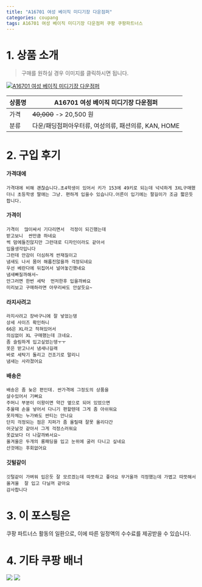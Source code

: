 ```yaml
---
title: "A16701 여성 베이직 미디기장 다운점퍼"
categories: coupang
tags: A16701 여성 베이직 미디기장 다운점퍼 쿠팡 쿠팡파트너스
---
```

# 1. 상품 소개
> 구매를 원하실 경우 이미지를 클릭하시면 됩니다.

[![A16701 여성 베이직 미디기장 다운점퍼](https://static.coupangcdn.com/image/affiliate/banner/ec28c262cf63b244f9449f21cc214bae@2x.jpg)](https://coupa.ng/bOYcAe)

상품명 | A16701 여성 베이직 미디기장 다운점퍼
-------|-------
가격 | ~~40,000~~ -> 20,500 원
분류 | 다운/패딩점퍼아우터류, 여성의류, 패션의류, KAN, HOME

# 2. 구입 후기

####    가격대에
    가격대에 비해 괜찮습니다.초4학생이 있어서 키가 153에 49키로 되는데 넉넉하게 3XL구매했더니 초등학생 딸애는 그냥. 편하게 입을수 있습니다.어른이 입기에는 팔길이가 조금 짧은듯 합니다.

####    가격이
    가격이  많이싸서 기다리면서  걱정이 되긴했는데
    받고보니  싼만큼 하네요
    썩 맘에들진않지만 그런대로 디자인이라도 같아서
    입을생각입니다
    그런데 안감이 더심하게 싼재질이고
    냄새도 나서 몸어 해롭진않을까 걱정되네요
    우선 베란다에 뒤집어서 널어놓긴했네요
    냄새빠질까해서~
    안그러면 한번 세탁  먼저한후 입을까봐요
    미리보고 구매하라면 아무리싸도 안살듯요~

####    라지사려고
    라지사려고 장바구니에 잘 넣었는뎅
    상세 사이즈 확인하니
    66은 XL라고 적혀있어서
    의심없이 XL 구매했는데 크네요.
    좀 슬림하게 입고싶었는뎅ㅜㅜ
    옷은 받고나서 냄새나길래
    바로 세탁기 돌리고 건조기로 말리니
    냄새는 사라졌어요

####    배송은
    배송은 좀 늦은 편인데. 싼가격에 그정도의 상품을
    살수있어서 기뻐요
    주머니 부분이 이왕이면 약간 옆으로 되어 있었으면
    추울때 손을 넣어서 다니기 편할텐데 그게 좀 아쉬워요
    옷자체는 누가봐도 싼티는 안나요
    단지 걱정되는 점은 지퍼가 좀 올릴때 잘못 올리다간
    어긋날것 같아서 그게 걱정스러워요
    옷값보다 더 나갈까봐서요~
    올겨울은 두개의 롱패딩을 입고 눈위에 굴러 다니고 싶네요
    산것에는 후회없어요

####    깃털같이
    깃털같이 가벼워 입은듯 잘 모르겠는데 따뜻하고 좋아요 무거울까 걱정했는데 가볍고 따뜻해서 올겨울  잘 입고 다닐꺼 같아요
    감사합니다

# 3. 이 포스팅은
쿠팡 파트너스 활동의 일환으로, 이에 따른 일정액의 수수료를 제공받을 수 있습니다.

# 4. 기타 쿠팡 배너
[![](https://ads-partners.coupang.com/banners/404218?subId=&traceId=V0-301-bae0f72e5e59e45f-I404218&w=728&h=90)](https://coupa.ng/bOXH5d)
[![](https://ads-partners.coupang.com/banners/404240?subId=&traceId=V0-301-371ae01f4226dec2-I404240&w=728&h=90)](https://coupa.ng/bOXIeg)
